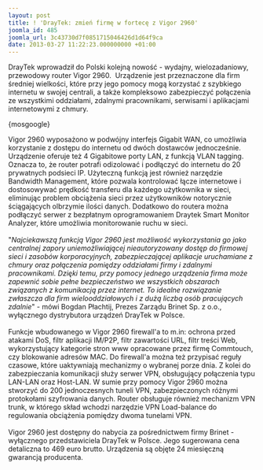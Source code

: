 ```yaml
---
layout: post
title: ! 'DrayTek: zmień firmę w fortecę z Vigor 2960'
joomla_id: 485
joomla_url: 3c43730d7f0851715046426d1d64f9ca
date: 2013-03-27 11:22:23.000000000 +01:00
---
```

DrayTek wprowadził do Polski kolejną nowość - wydajny, wielozadaniowy, przewodowy router Vigor 2960.&nbsp; Urządzenie jest przeznaczone dla firm średniej wielkości, kt&oacute;re przy jego pomocy mogą korzystać z szybkiego internetu w swojej centrali, a także kompleksowo zabezpieczyć połączenia ze wszystkimi oddziałami, zdalnymi pracownikami, serwisami i aplikacjami internetowymi z chmury.<p>{mosgoogle}</p><p>Vigor 2960 wyposażono w podw&oacute;jny interfejs Gigabit WAN, co umożliwia korzystanie z dostępu do internetu od dw&oacute;ch dostawc&oacute;w jednocześnie. Urządzenie oferuje też 4 Gigabitowe porty LAN, z funkcją VLAN tagging. Oznacza to, że router potrafi odizolować i podłączyć do internetu do 20 prywatnych podsieci IP. Użyteczną funkcją jest r&oacute;wnież narzędzie Bandwidth Management, kt&oacute;re pozwala kontrolować łącze internetowe i dostosowywać prędkość transferu dla każdego użytkownika w sieci, eliminując problem obciążenia sieci przez użytkownik&oacute;w notorycznie ściągających olbrzymie ilości danych. Dodatkowo do routera można podłączyć serwer z bezpłatnym oprogramowaniem Draytek Smart Monitor Analyzer, kt&oacute;re umożliwia monitorowanie ruchu w sieci.<br />&nbsp;<br />&quot;<em>Najciekawszą funkcją Vigor 2960 jest możliwość wykorzystania go jako centralnej zapory uniemożliwiającej nieautoryzowany dostęp do firmowej sieci i zasob&oacute;w korporacyjnych, zabezpieczającej aplikacje uruchamiane z chmury oraz połączenia pomiędzy oddziałami firmy i zdalnymi pracownikami. Dzięki temu, przy pomocy jednego urządzenia firma może zapewnić sobie pełne bezpieczeństwo we wszystkich obszarach związanych z komunikacją przez internet. To idealne rozwiązanie zwłaszcza dla firm wielooddziałowych i z dużą liczbą os&oacute;b pracujących zdalnie</em>&quot; - m&oacute;wi Bogdan Płachtij, Prezes Zarządu Brinet Sp. z o.o., wyłącznego dystrybutora urządzeń DrayTek w Polsce.&nbsp;&nbsp; <br />&nbsp;<br />Funkcje wbudowanego w Vigor 2960 firewall&#39;a to m.in: ochrona przed atakami DoS, filtr aplikacji IM/P2P, filtr zawartości URL, filtr treści Web, wykorzystujący kategorie stron www opracowane przez firmę Commtouch, czy blokowanie adres&oacute;w MAC. Do firewall&#39;a można też przypisać reguły czasowe, kt&oacute;re uaktywniają mechanizmy o wybranej porze dnia. Z kolei do zabezpieczania komunikacji służy serwer VPN, obsługujący połączenia typu LAN-LAN oraz Host-LAN. W sumie przy pomocy Vigor 2960 można stworzyć do 200 jednoczesnych tuneli VPN, zabezpieczonych r&oacute;żnymi protokołami szyfrowania danych. Router obsługuje r&oacute;wnież mechanizm VPN trunk, w kt&oacute;rego skład wchodzi narzędzie VPN Load-balance do regulowania obciążenia pomiędzy dwoma tunelami VPN.<br />&nbsp;<br />Vigor 2960 jest dostępny do nabycia za pośrednictwem firmy Brinet - wyłącznego przedstawiciela DrayTek w Polsce. Jego sugerowana cena detaliczna to 469 euro brutto. Urządzenia są objęte 24 miesięczną gwarancją producenta.</p>

